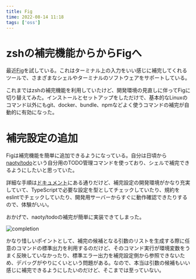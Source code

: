 ```yaml
---
title: Fig
time: 2022-08-14 11:18
tags: ['oss']
---
```


# zshの補完機能からからFigへ
最近[Fig](https://fig.io/)を試している。これはターミナル上の入力をいい感じに補完してくれるツールで、さまざまなシェルやターミナルのソフトウェアをサポートしている。

これまではzshの補完機能を利用していたけど、開発環境の見直しに伴ってFigに切り替えてみた。インストールとセットアップをしただけで、基本的なLinuxのコマンド以外にもgit、docker、bundle、npmなどよく使うコマンドの補完が自動的に有効になった。

# 補完設定の追加
Figは補完機能を簡単に追加できるようになっている。自分は日頃から[naoty/todo](https://github.com/naoty/todo)という自分用のTODO管理コマンドを使っており、シェルで補完できるようにしたいと思っていた。

詳細な手順は[ドキュメント](https://fig.io/docs/guides/autocomplete-for-internal-tools)にある通りだけど、補完設定の開発環境がかなり充実していて、TypeScriptで必要な設定を型としてチェックしていたり、規約をeslintでチェックしていたり、開発用サーバーからすぐに動作確認できたりするので、体験がいい。

おかげで、naoty/todoの補完が簡単に実装できてしまった。

![completion](/posts/485/todo-completion.png "サブコマンドが補完される様子")

かなり惜しいポイントとして、補完の候補となる引数のリストを生成する際に任意のコマンドの標準出力を利用するのだけど、そのコマンド実行が環境変数をうまく反映していなかったり、標準エラー出力を補完設定側から参照できないため、デバッグがやりにくいという問題がある。なので、本当は引数の候補もいい感じに補完できるようにしたいのだけど、そこまでは至っていない。
